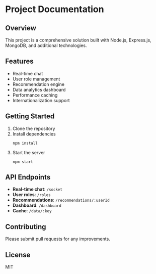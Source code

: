 # Project Documentation

## Overview
This project is a comprehensive solution built with Node.js, Express.js, MongoDB, and additional technologies.

## Features
- Real-time chat
- User role management
- Recommendation engine
- Data analytics dashboard
- Performance caching
- Internationalization support

## Getting Started
1. Clone the repository
2. Install dependencies
    ```
    npm install
    ```
3. Start the server
    ```
    npm start
    ```

## API Endpoints
- **Real-time chat**: `/socket`
- **User roles**: `/roles`
- **Recommendations**: `/recommendations/:userId`
- **Dashboard**: `/dashboard`
- **Cache**: `/data/:key`

## Contributing
Please submit pull requests for any improvements.

## License
MIT